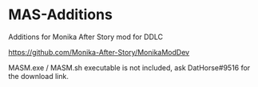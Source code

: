 # MAS-Additions

Additions for Monika After Story mod for DDLC

https://github.com/Monika-After-Story/MonikaModDev


MASM.exe / MASM.sh executable is not included, ask DatHorse#9516 for the download link.